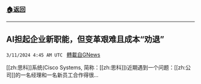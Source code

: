 ###  [:house:返回](README.md)
---


## AI担起企业新职能，但变革艰难且成本“劝退”
`3/11/2024 4:45 AM UTC ` [轉載自GNews](https://gnews.org/articles/2383151)

[[zh:思科]]系统(Cisco Systems, 简称：[[zh:思科]])近期遇到一个问题：[[zh:公司]]的一名经理和一名新员工合作得很...
